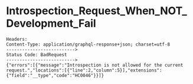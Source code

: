 # Introspection_Request_When_NOT_Development_Fail

```text
Headers:
Content-Type: application/graphql-response+json; charset=utf-8
-------------------------->
Status Code: BadRequest
-------------------------->
{"errors":[{"message":"Introspection is not allowed for the current request.","locations":[{"line":2,"column":5}],"extensions":{"field":"__type","code":"HC0046"}}]}
```

